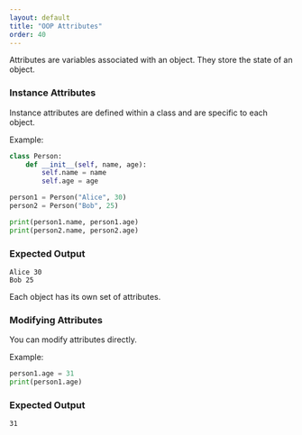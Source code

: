```yaml
---
layout: default
title: "OOP Attributes"
order: 40
---
```


Attributes are variables associated with an object. They store the state of an object.

### Instance Attributes

Instance attributes are defined within a class and are specific to each object.

Example:

```python
class Person:
    def __init__(self, name, age):
        self.name = name
        self.age = age

person1 = Person("Alice", 30)
person2 = Person("Bob", 25)

print(person1.name, person1.age)
print(person2.name, person2.age)
```

### Expected Output

```plaintext
Alice 30
Bob 25
```

Each object has its own set of attributes.

### Modifying Attributes

You can modify attributes directly.

Example:

```python
person1.age = 31
print(person1.age)
```

### Expected Output

```plaintext
31
```